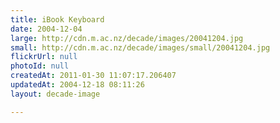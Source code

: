 ```yaml
---
title: iBook Keyboard
date: 2004-12-04
large: http://cdn.m.ac.nz/decade/images/20041204.jpg
small: http://cdn.m.ac.nz/decade/images/small/20041204.jpg
flickrUrl: null
photoId: null
createdAt: 2011-01-30 11:07:17.206407
updatedAt: 2004-12-18 08:11:26
layout: decade-image

---
```


